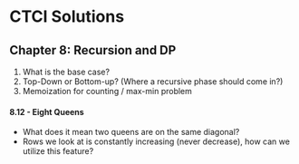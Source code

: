# CTCI Solutions

## Chapter 8: Recursion and DP
1. What is the base case?
2. Top-Down or Bottom-up? (Where a recursive phase should come in?)
3. Memoization for counting / max-min problem

#### 8.12 - Eight Queens
* What does it mean two queens are on the same diagonal?
* Rows we look at is constantly increasing (never decrease), how can we utilize this feature?
